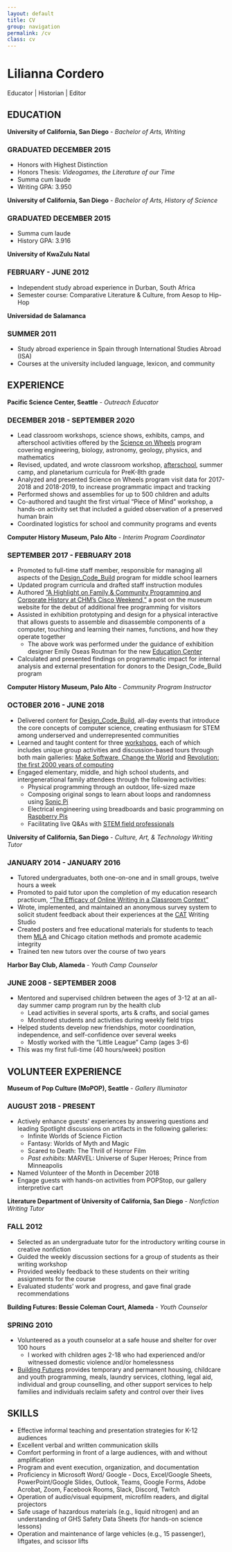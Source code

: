 ```yaml
---
layout: default
title: CV
group: navigation
permalink: /cv
class: cv
---
```


# Lilianna Cordero
<p class="cv-subtitle text-muted">Educator | Historian | Editor</p>


## EDUCATION
**University of California, San Diego** - *Bachelor of Arts, Writing*
### GRADUATED DECEMBER 2015
- Honors with Highest Distinction
- Honors Thesis: *Videogames, the Literature of our Time*
- Summa cum laude
- Writing GPA: 3.950

**University of California, San Diego** - *Bachelor of Arts, History of Science*
### GRADUATED DECEMBER 2015
- Summa cum laude
- History GPA: 3.916

**University of KwaZulu Natal**
### FEBRUARY - JUNE 2012
- Independent study abroad experience in Durban, South Africa
- Semester course: Comparative Literature & Culture, from Aesop to Hip-Hop

**Universidad de Salamanca**
### SUMMER 2011
- Study abroad experience in Spain through International Studies Abroad (ISA)
- Courses at the university included language, lexicon, and community

## EXPERIENCE
**Pacific Science Center, Seattle** - *Outreach Educator*
### DECEMBER 2018 - SEPTEMBER 2020
- Lead classroom workshops, science shows, exhibits, camps, and afterschool activities offered by the [Science on Wheels](https://www.pacificsciencecenter.org/wp-content/uploads/sow-educator-guide-2020-01-15.pdf) program covering engineering, biology, astronomy, geology, physics, and mathematics
- Revised, updated, and wrote classroom workshop, [afterschool](https://www.pacificsciencecenter.org/schools/science-on-wheels/science-after-school/), summer camp, and planetarium curricula for PreK-8th grade
- Analyzed and presented Science on Wheels program visit data for 2017-2018 and 2018-2019, to increase programmatic impact and tracking
- Performed shows and assemblies for up to 500 children and adults
- Co-authored and taught the first virtual “Piece of Mind” workshop, a hands-on activity set that included a guided observation of a preserved human brain
- Coordinated logistics for school and community programs and events


**Computer History Museum, Palo Alto** - *Interim Program Coordinator*
### SEPTEMBER 2017 - FEBRUARY 2018
- Promoted to full-time staff member, responsible for managing all aspects of the [Design_Code_Build](http://www.computerhistory.org/education/designcodebuild/) program for middle school learners
- Updated program curricula and drafted staff instruction modules
- Authored [“A Highlight on Family & Community Programming and Corporate History at CHM’s Cisco Weekend,”](http://www.computerhistory.org/atchm/a-highlight-on-family-community-programming-and-corporate-history-at-museums-cisco-weekend/) a post on the museum website for the debut of additional free programming for visitors
- Assisted in exhibition prototyping and design for a physical interactive that allows guests to assemble and disassemble components of a computer, touching and learning their names, functions, and how they operate together
  - The above work was performed under the guidance of exhibition designer Emily Oseas Routman for the new [Education Center](http://www.computerhistory.org/atchm/merging-learning-and-design-the-makings-of-chms-new-education-center/)
- Calculated and presented findings on programmatic impact for internal analysis and external presentation for donors to the Design_Code_Build program


**Computer History Museum, Palo Alto** - *Community Program Instructor*
### OCTOBER 2016 - JUNE 2018
- Delivered content for [Design_Code_Build](http://www.computerhistory.org/education/designcodebuild/), all-day events that introduce the core concepts of computer science, creating enthusiasm for STEM among underserved and underrepresented communities
- Learned and taught content for three [workshops](http://www.computerhistory.org/education/youthgroups/), each of which includes unique group activities and discussion-based tours through both main galleries: [Make Software, Change the World](http://www.computerhistory.org/exhibits/makesoftware/) and [Revolution: the first 2000 years of computing](http://www.computerhistory.org/exhibits/revolution/)
- Engaged elementary, middle, and high school students, and intergenerational family attendees through the following activities:
  - Physical programming through an outdoor, life-sized maze
  - Composing original songs to learn about loops and randomness using [Sonic Pi](https://sonic-pi.net/)
  - Electrical engineering using breadboards and basic programming on [Raspberry Pis](https://www.raspberrypi.org/)
  - Facilitating live Q&As with [STEM field professionals](https://www.youtube.com/watch?v=or1s_nQBFus)


**University of California, San Diego** - *Culture, Art, & Technology Writing Tutor*
### JANUARY 2014 - JANUARY 2016
- Tutored undergraduates, both one-on-one and in small groups, twelve hours a week
- Promoted to paid tutor upon the completion of my education research practicum, [“The Efficacy of Online Writing in a Classroom Context”](/online-writing)
- Wrote, implemented, and maintained an anonymous survey system to solicit student feedback about their experiences at the [CAT](https://sixth.ucsd.edu/cat/) Writing Studio
- Created posters and free educational materials for students to teach them [MLA](#) and Chicago citation methods and promote academic integrity
- Trained ten new tutors over the course of two years

**Harbor Bay Club, Alameda** - *Youth Camp Counselor*
### JUNE 2008 - SEPTEMBER 2008
- Mentored and supervised children between the ages of 3-12 at an all-day summer camp program run by the health club
  - Lead activities in several sports, arts & crafts, and social games
  - Monitored students and activities during weekly field trips
- Helped students develop new friendships, motor coordination, independence, and self-confidence over several weeks
  - Mostly worked with the “Little League” Camp (ages 3-6)
- This was my first full-time (40 hours/week) position

## VOLUNTEER EXPERIENCE
**Museum of Pop Culture (MoPOP), Seattle** - *Gallery Illuminator*
### AUGUST 2018 - PRESENT
- Actively enhance guests' experiences by answering questions and leading Spotlight discussions on artifacts in the following galleries:
  - Infinite Worlds of Science Fiction
  - Fantasy: Worlds of Myth and Magic
  - Scared to Death: The Thrill of Horror Film
  - *Past exhibits*: MARVEL: Universe of Super Heroes; Prince from Minneapolis
- Named Volunteer of the Month in December 2018
- Engage guests with hands-on activities from POPStop, our gallery interpretive cart


**Literature Department of University of California, San Diego** - *Nonfiction Writing Tutor*
### FALL 2012
- Selected as an undergraduate tutor for the introductory writing course in creative nonfiction
- Guided the weekly discussion sections for a group of students as their writing workshop
- Provided weekly feedback to these students on their writing assignments for the course
- Evaluated students’ work and progress, and gave final grade recommendations


**Building Futures: Bessie Coleman Court, Alameda** - *Youth Counselor*
### SPRING 2010
- Volunteered as a youth counselor at a safe house and shelter for over 100 hours
  - I worked with children ages 2-18 who had experienced and/or witnessed domestic violence and/or homelessness
- [Building Futures](https://bfwc.org/) provides temporary and permanent housing, childcare and youth programming, meals, laundry services, clothing, legal aid, individual and group counselling, and other support services to help families and individuals reclaim safety and control over their lives

## SKILLS
- Effective informal teaching and presentation strategies for K-12 audiences
- Excellent verbal and written communication skills
- Comfort performing in front of a large audiences, with and without amplification
- Program and event execution, organization, and documentation
- Proficiency in Microsoft Word/ Google - Docs, Excel/Google Sheets, PowerPoint/Google Slides, Outlook, Teams, Google Forms, Adobe Acrobat, Zoom, Facebook Rooms, Slack, Discord, Twitch
- Operation of audio/visual equipment, microfilm readers, and digital projectors
- Safe usage of hazardous materials (e.g., liquid nitrogen) and an understanding of GHS Safety Data Sheets (for hands-on science lessons)
- Operation and maintenance of large vehicles (e.g., 15 passenger), liftgates, and scissor lifts
